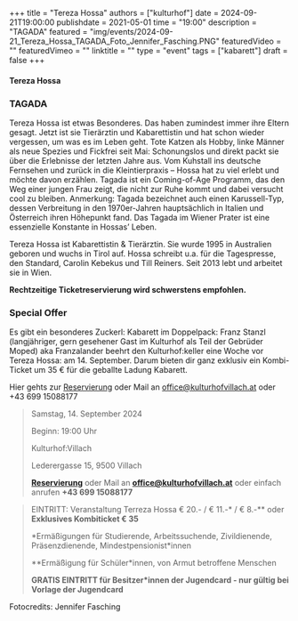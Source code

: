 +++
title = "Tereza Hossa"
authors = ["kulturhof"]
date = 2024-09-21T19:00:00
publishdate = 2021-05-01
time = "19:00"
description = "TAGADA"
featured = "img/events/2024-09-21_Tereza_Hossa_TAGADA_Foto_Jennifer_Fasching.PNG"
featuredVideo = ""
featuredVimeo = ""
linktitle = ""
type = "event"
tags = ["kabarett"]
draft = false
+++

#### Tereza Hossa
### TAGADA


Tereza Hossa ist etwas Besonderes. Das haben zumindest immer ihre Eltern gesagt.
Jetzt ist sie Tierärztin und Kabarettistin und hat schon wieder vergessen, um was es im Leben geht.
Tote Katzen als Hobby, linke Männer als neue Spezies und Fickfrei seit Mai: Schonungslos und direkt packt sie über die Erlebnisse der letzten Jahre aus. Vom Kuhstall ins deutsche Fernsehen und zurück in die Kleintierpraxis – Hossa hat zu viel erlebt und möchte davon erzählen.
Tagada ist ein Coming-of-Age Programm, das den Weg einer jungen Frau zeigt, die nicht zur Ruhe kommt und dabei versucht cool zu bleiben.
Anmerkung: Tagada bezeichnet auch einen Karussell-Typ, dessen Verbreitung in den 1970er-Jahren hauptsächlich in Italien und Österreich ihren Höhepunkt fand. Das Tagada im Wiener Prater ist eine essenzielle Konstante in Hossas’ Leben.

Tereza Hossa ist Kabarettistin & Tierärztin.
Sie wurde 1995 in Australien geboren und wuchs in Tirol auf.
Hossa schreibt u.a. für die Tagespresse, den Standard, Carolin Kebekus und Till Reiners.
Seit 2013 lebt und arbeitet sie in Wien.

**Rechtzeitige Ticketreservierung wird schwerstens empfohlen.** 


### Special Offer

Es gibt ein besonderes Zuckerl: Kabarett im Doppelpack: Franz Stanzl (langjähriger, gern gesehener Gast im Kulturhof als Teil der Gebrüder Moped) aka Franzalander beehrt den Kulturhof:keller eine Woche vor Tereza Hossa: am 14. September.
Darum bieten dir ganz exklusiv ein Kombi-Ticket um 35 € für die geballte Ladung Kabarett.

Hier gehts zur [Reservierung](https://forms.gle/qCrfrswKmT6shuAU7) oder Mail an office@kulturhofvillach.at oder +43 699 15088177

>Samstag, 14. September 2024
>
>Beginn: 19:00 Uhr
>
>Kulturhof:Villach
>
>Lederergasse 15, 9500 Villach
>
>**[Reservierung](https://forms.gle/qCrfrswKmT6shuAU7)** oder Mail an **office@kulturhofvillach.at** oder einfach anrufen **+43 699 15088177**


> EINTRITT: Veranstaltung Terreza Hossa € 20.- / € 11.-\* / € 8.-\*\* oder **Exklusives Kombiticket € 35**
> 
> \*Ermäßigungen für Studierende, Arbeitssuchende, Zivildienende, Präsenzdienende, Mindestpensionist\*innen
> 
> \*\*Ermäßigung für Schüler*innen, von Armut betroffene Menschen
> 
> **GRATIS EINTRITT für Besitzer\*innen der Jugendcard - nur gültig bei Vorlage der Jugendcard**

Fotocredits: Jennifer Fasching
